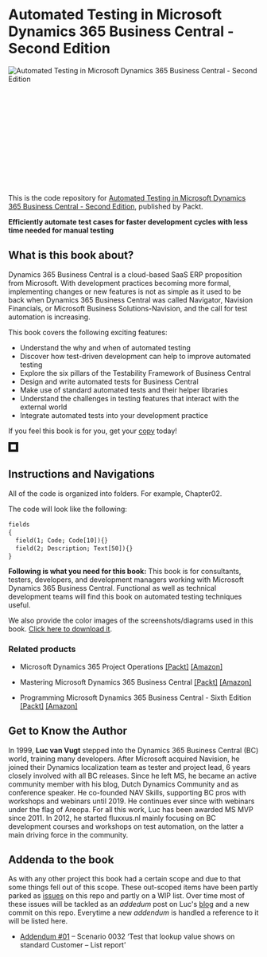 # Automated Testing in Microsoft Dynamics 365 Business Central - Second Edition

<a href="https://www.packtpub.com/product/automated-testing-in-microsoft-dynamics-365-business-central-second-edition/9781801816427?utm_source=github&utm_medium=repository&utm_campaign=9781801816427"><img src="https://static.packt-cdn.com/products/9781801816427/cover/smaller" alt="Automated Testing in Microsoft Dynamics 365 Business Central - Second Edition" height="256px" align="right"></a>

This is the code repository for [Automated Testing in Microsoft Dynamics 365 Business Central - Second Edition](https://www.packtpub.com/product/automated-testing-in-microsoft-dynamics-365-business-central-second-edition/9781801816427?utm_source=github&utm_medium=repository&utm_campaign=9781801816427), published by Packt.

**Efficiently automate test cases for faster development cycles with less time needed for manual testing**

## What is this book about?
Dynamics 365 Business Central is a cloud-based SaaS ERP proposition from Microsoft. With development practices becoming more formal, implementing changes or new features is not as simple as it used to be back when Dynamics 365 Business Central was called Navigator, Navision Financials, or Microsoft Business Solutions-Navision, and the call for test automation is increasing. 

This book covers the following exciting features:
* Understand the why and when of automated testing
* Discover how test-driven development can help to improve automated testing
* Explore the six pillars of the Testability Framework of Business Central
* Design and write automated tests for Business Central
* Make use of standard automated tests and their helper libraries
* Understand the challenges in testing features that interact with the external world
* Integrate automated tests into your development practice

If you feel this book is for you, get your [copy](https://www.amazon.com/dp/1801816425) today!

<a href="https://www.packtpub.com/?utm_source=github&utm_medium=banner&utm_campaign=GitHubBanner"><img src="https://raw.githubusercontent.com/PacktPublishing/GitHub/master/GitHub.png" 
alt="https://www.packtpub.com/" border="5" /></a>

## Instructions and Navigations
All of the code is organized into folders. For example, Chapter02.

The code will look like the following:
```
fields
{
  field(1; Code; Code[10]){}
  field(2; Description; Text[50]){}
}
```

**Following is what you need for this book:**
This book is for consultants, testers, developers, and development managers working with Microsoft Dynamics 365 Business Central. Functional as well as technical development teams will find this book on automated testing techniques useful.

We also provide the color images of the screenshots/diagrams used in this book. [Click here to download it](https://github.com/PacktPublishing/Automated-Testing-in-Microsoft-Dynamics-365-Business-Central-Second-Edition/tree/main/Graphics/).

### Related products
* Microsoft Dynamics 365 Project Operations [[Packt]](https://www.packtpub.com/product/microsoft-dynamics-365-project-operations/9781801072076?utm_source=github&utm_medium=repository&utm_campaign=9781801072076) [[Amazon]](https://www.amazon.com/dp/1801072078)

* Mastering Microsoft Dynamics 365 Business Central [[Packt]](https://www.packtpub.com/product/mastering-microsoft-dynamics-365-business-central/9781789951257?utm_source=github&utm_medium=repository&utm_campaign=9781789951257) [[Amazon]](https://www.amazon.com/dp/1789951259)

* Programming Microsoft Dynamics 365 Business Central - Sixth Edition [[Packt]](https://www.packtpub.com/product/programming-microsoft-dynamics-365-business-central-sixth-edition/9781789137798?utm_source=github&utm_medium=repository&utm_campaign=9781789137798) [[Amazon]](https://www.amazon.com/dp/1789137799)

## Get to Know the Author

In 1999, **Luc van Vugt** stepped into the Dynamics 365 Business Central (BC) world, training many developers. After Microsoft acquired Navision, he joined their Dynamics localization team as tester and project lead, 6 years closely involved with all BC releases. Since he left MS, he became an active community member with his blog, Dutch Dynamics Community and as conference speaker. He co-founded NAV Skills, supporting BC pros with workshops and webinars until 2019. He continues ever since with webinars under the flag of Areopa. For all this work, Luc has been awarded MS MVP since 2011. In 2012, he started fluxxus.nl mainly focusing on BC development courses and workshops on test automation, on the latter a main driving force in the community.

## Addenda to the book

As with any other project this book had a certain scope and due to that some things fell out of this scope. These out-scoped items have been partly parked as [issues](https://github.com/PacktPublishing/Automated-Testing-in-Microsoft-Dynamics-365-Business-Central-Second-Edition/issues) on this repo and partly on a WIP list. Over time most of these issues will be tackled as an _addedum_ post on Luc's [blog](https://fluxxus.nl) and a new commit on this repo. Everytime a new _addendum_ is handled a reference to it will be listed here.

- [Addendum #01](https://www.fluxxus.nl/index.php/bc/addendum-01-scenario-0032-test-that-lookup-value-shows-on-standard-customer-list-report/) – Scenario 0032 ‘Test that lookup value shows on standard Customer – List report’
